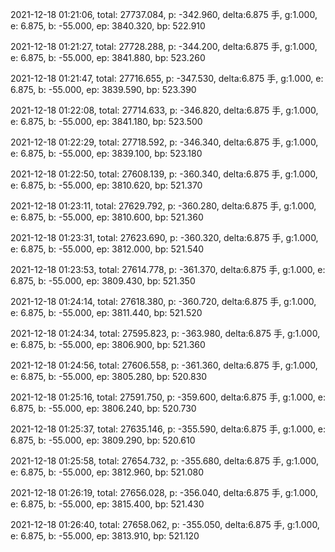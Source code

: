2021-12-18 01:21:06, total: 27737.084, p: -342.960, delta:6.875 手, g:1.000, e: 6.875, b: -55.000, ep: 3840.320, bp: 522.910

2021-12-18 01:21:27, total: 27728.288, p: -344.200, delta:6.875 手, g:1.000, e: 6.875, b: -55.000, ep: 3841.880, bp: 523.260

2021-12-18 01:21:47, total: 27716.655, p: -347.530, delta:6.875 手, g:1.000, e: 6.875, b: -55.000, ep: 3839.590, bp: 523.390

2021-12-18 01:22:08, total: 27714.633, p: -346.820, delta:6.875 手, g:1.000, e: 6.875, b: -55.000, ep: 3841.180, bp: 523.500

2021-12-18 01:22:29, total: 27718.592, p: -346.340, delta:6.875 手, g:1.000, e: 6.875, b: -55.000, ep: 3839.100, bp: 523.180

2021-12-18 01:22:50, total: 27608.139, p: -360.340, delta:6.875 手, g:1.000, e: 6.875, b: -55.000, ep: 3810.620, bp: 521.370

2021-12-18 01:23:11, total: 27629.792, p: -360.280, delta:6.875 手, g:1.000, e: 6.875, b: -55.000, ep: 3810.600, bp: 521.360

2021-12-18 01:23:31, total: 27623.690, p: -360.320, delta:6.875 手, g:1.000, e: 6.875, b: -55.000, ep: 3812.000, bp: 521.540

2021-12-18 01:23:53, total: 27614.778, p: -361.370, delta:6.875 手, g:1.000, e: 6.875, b: -55.000, ep: 3809.430, bp: 521.350

2021-12-18 01:24:14, total: 27618.380, p: -360.720, delta:6.875 手, g:1.000, e: 6.875, b: -55.000, ep: 3811.440, bp: 521.520

2021-12-18 01:24:34, total: 27595.823, p: -363.980, delta:6.875 手, g:1.000, e: 6.875, b: -55.000, ep: 3806.900, bp: 521.360

2021-12-18 01:24:56, total: 27606.558, p: -361.360, delta:6.875 手, g:1.000, e: 6.875, b: -55.000, ep: 3805.280, bp: 520.830

2021-12-18 01:25:16, total: 27591.750, p: -359.600, delta:6.875 手, g:1.000, e: 6.875, b: -55.000, ep: 3806.240, bp: 520.730

2021-12-18 01:25:37, total: 27635.146, p: -355.590, delta:6.875 手, g:1.000, e: 6.875, b: -55.000, ep: 3809.290, bp: 520.610

2021-12-18 01:25:58, total: 27654.732, p: -355.680, delta:6.875 手, g:1.000, e: 6.875, b: -55.000, ep: 3812.960, bp: 521.080

2021-12-18 01:26:19, total: 27656.028, p: -356.040, delta:6.875 手, g:1.000, e: 6.875, b: -55.000, ep: 3815.400, bp: 521.430

2021-12-18 01:26:40, total: 27658.062, p: -355.050, delta:6.875 手, g:1.000, e: 6.875, b: -55.000, ep: 3813.910, bp: 521.120
